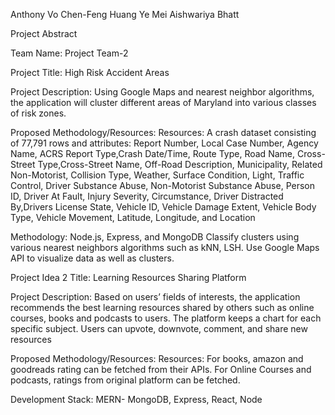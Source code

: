 Anthony Vo
Chen-Feng Huang
Ye Mei
Aishwariya Bhatt

Project Abstract

Team Name: 
Project Team-2

Project Title: 
High Risk Accident Areas

Project Description:
Using Google Maps and nearest neighbor algorithms, the application will cluster different areas of Maryland into various classes of risk zones. 

Proposed Methodology/Resources:
Resources:
A crash dataset consisting of 77,791 rows and attributes:
Report Number, Local Case Number, Agency Name, ACRS Report Type,Crash Date/Time, Route Type, Road Name,	Cross-Street Type,Cross-Street Name, Off-Road Description, Municipality, Related Non-Motorist, Collision Type, Weather, Surface Condition, Light, Traffic Control, Driver Substance Abuse, Non-Motorist Substance Abuse, Person ID, Driver At Fault, Injury Severity, Circumstance, Driver Distracted By,Drivers License State,	Vehicle ID, Vehicle Damage Extent, Vehicle Body Type, Vehicle Movement, Latitude, Longitude, and Location

Methodology:
Node.js, Express, and MongoDB
Classify clusters using various nearest neighbors algorithms such as kNN, LSH. Use Google Maps API to visualize data as well as clusters.

Project Idea 2 Title: 
Learning Resources Sharing Platform

Project Description:
Based on users’ fields of interests, the application recommends the best learning resources shared by others such as online courses, books and podcasts to users. The platform keeps a chart for each specific subject. Users can upvote, downvote, comment, and share new resources

Proposed Methodology/Resources:
Resources:
For books, amazon and goodreads rating can be fetched from their APIs.
For Online Courses and podcasts, ratings from original platform can be fetched.

Development Stack:
MERN- MongoDB, Express, React, Node
